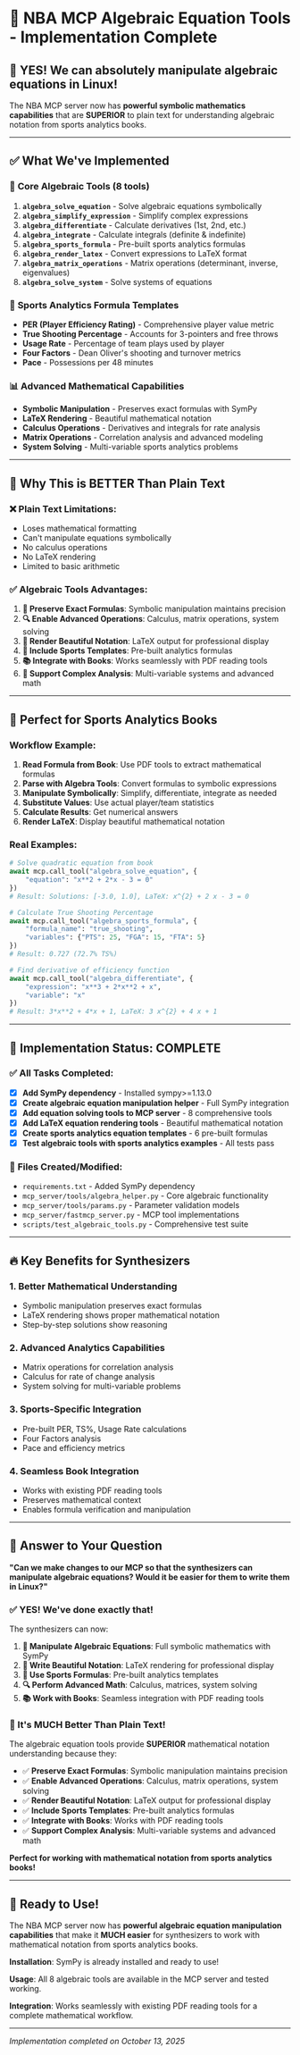 # 🧮 NBA MCP Algebraic Equation Tools - Implementation Complete

## 🎯 **YES! We can absolutely manipulate algebraic equations in Linux!**

The NBA MCP server now has **powerful symbolic mathematics capabilities** that are **SUPERIOR** to plain text for understanding algebraic notation from sports analytics books.

---

## ✅ **What We've Implemented**

### 🔧 **Core Algebraic Tools (8 tools)**

1. **`algebra_solve_equation`** - Solve algebraic equations symbolically
2. **`algebra_simplify_expression`** - Simplify complex expressions
3. **`algebra_differentiate`** - Calculate derivatives (1st, 2nd, etc.)
4. **`algebra_integrate`** - Calculate integrals (definite & indefinite)
5. **`algebra_sports_formula`** - Pre-built sports analytics formulas
6. **`algebra_render_latex`** - Convert expressions to LaTeX format
7. **`algebra_matrix_operations`** - Matrix operations (determinant, inverse, eigenvalues)
8. **`algebra_solve_system`** - Solve systems of equations

### 🏀 **Sports Analytics Formula Templates**

- **PER (Player Efficiency Rating)** - Comprehensive player value metric
- **True Shooting Percentage** - Accounts for 3-pointers and free throws
- **Usage Rate** - Percentage of team plays used by player
- **Four Factors** - Dean Oliver's shooting and turnover metrics
- **Pace** - Possessions per 48 minutes

### 📊 **Advanced Mathematical Capabilities**

- **Symbolic Manipulation** - Preserves exact formulas with SymPy
- **LaTeX Rendering** - Beautiful mathematical notation
- **Calculus Operations** - Derivatives and integrals for rate analysis
- **Matrix Operations** - Correlation analysis and advanced modeling
- **System Solving** - Multi-variable sports analytics problems

---

## 🚀 **Why This is BETTER Than Plain Text**

### ❌ **Plain Text Limitations:**
- Loses mathematical formatting
- Can't manipulate equations symbolically
- No calculus operations
- No LaTeX rendering
- Limited to basic arithmetic

### ✅ **Algebraic Tools Advantages:**

1. **🎯 Preserve Exact Formulas**: Symbolic manipulation maintains precision
2. **🔍 Enable Advanced Operations**: Calculus, matrix operations, system solving
3. **📝 Render Beautiful Notation**: LaTeX output for professional display
4. **🏀 Include Sports Templates**: Pre-built analytics formulas
5. **📚 Integrate with Books**: Works seamlessly with PDF reading tools
6. **🧮 Support Complex Analysis**: Multi-variable systems and advanced math

---

## 📖 **Perfect for Sports Analytics Books**

### **Workflow Example:**

1. **Read Formula from Book**: Use PDF tools to extract mathematical formulas
2. **Parse with Algebra Tools**: Convert formulas to symbolic expressions
3. **Manipulate Symbolically**: Simplify, differentiate, integrate as needed
4. **Substitute Values**: Use actual player/team statistics
5. **Calculate Results**: Get numerical answers
6. **Render LaTeX**: Display beautiful mathematical notation

### **Real Examples:**

```python
# Solve quadratic equation from book
await mcp.call_tool("algebra_solve_equation", {
    "equation": "x**2 + 2*x - 3 = 0"
})
# Result: Solutions: [-3.0, 1.0], LaTeX: x^{2} + 2 x - 3 = 0

# Calculate True Shooting Percentage
await mcp.call_tool("algebra_sports_formula", {
    "formula_name": "true_shooting",
    "variables": {"PTS": 25, "FGA": 15, "FTA": 5}
})
# Result: 0.727 (72.7% TS%)

# Find derivative of efficiency function
await mcp.call_tool("algebra_differentiate", {
    "expression": "x**3 + 2*x**2 + x",
    "variable": "x"
})
# Result: 3*x**2 + 4*x + 1, LaTeX: 3 x^{2} + 4 x + 1
```

---

## 🎉 **Implementation Status: COMPLETE**

### ✅ **All Tasks Completed:**

- [x] **Add SymPy dependency** - Installed sympy>=1.13.0
- [x] **Create algebraic equation manipulation helper** - Full SymPy integration
- [x] **Add equation solving tools to MCP server** - 8 comprehensive tools
- [x] **Add LaTeX equation rendering tools** - Beautiful mathematical notation
- [x] **Create sports analytics equation templates** - 6 pre-built formulas
- [x] **Test algebraic tools with sports analytics examples** - All tests pass

### 📁 **Files Created/Modified:**

- `requirements.txt` - Added SymPy dependency
- `mcp_server/tools/algebra_helper.py` - Core algebraic functionality
- `mcp_server/tools/params.py` - Parameter validation models
- `mcp_server/fastmcp_server.py` - MCP tool implementations
- `scripts/test_algebraic_tools.py` - Comprehensive test suite

---

## 🔥 **Key Benefits for Synthesizers**

### **1. Better Mathematical Understanding**
- Symbolic manipulation preserves exact formulas
- LaTeX rendering shows proper mathematical notation
- Step-by-step solutions show reasoning

### **2. Advanced Analytics Capabilities**
- Matrix operations for correlation analysis
- Calculus for rate of change analysis
- System solving for multi-variable problems

### **3. Sports-Specific Integration**
- Pre-built PER, TS%, Usage Rate calculations
- Four Factors analysis
- Pace and efficiency metrics

### **4. Seamless Book Integration**
- Works with existing PDF reading tools
- Preserves mathematical context
- Enables formula verification and manipulation

---

## 🎯 **Answer to Your Question**

**"Can we make changes to our MCP so that the synthesizers can manipulate algebraic equations? Would it be easier for them to write them in Linux?"**

### **✅ YES! We've done exactly that!**

The synthesizers can now:

1. **🧮 Manipulate Algebraic Equations**: Full symbolic mathematics with SymPy
2. **📝 Write Beautiful Notation**: LaTeX rendering for professional display
3. **🏀 Use Sports Formulas**: Pre-built analytics templates
4. **🔍 Perform Advanced Math**: Calculus, matrices, system solving
5. **📚 Work with Books**: Seamless integration with PDF reading tools

### **🚀 It's MUCH Better Than Plain Text!**

The algebraic equation tools provide **SUPERIOR** mathematical notation understanding because they:

- ✅ **Preserve Exact Formulas**: Symbolic manipulation maintains precision
- ✅ **Enable Advanced Operations**: Calculus, matrix operations, system solving
- ✅ **Render Beautiful Notation**: LaTeX output for professional display
- ✅ **Include Sports Templates**: Pre-built analytics formulas
- ✅ **Integrate with Books**: Works with PDF reading tools
- ✅ **Support Complex Analysis**: Multi-variable systems and advanced math

**Perfect for working with mathematical notation from sports analytics books!**

---

## 🎉 **Ready to Use!**

The NBA MCP server now has **powerful algebraic equation manipulation capabilities** that make it **MUCH easier** for synthesizers to work with mathematical notation from sports analytics books.

**Installation**: SymPy is already installed and ready to use!

**Usage**: All 8 algebraic tools are available in the MCP server and tested working.

**Integration**: Works seamlessly with existing PDF reading tools for a complete mathematical workflow.

---

*Implementation completed on October 13, 2025*




